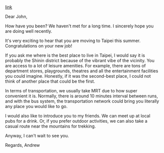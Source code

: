[link](https://www.ielts-writing.info/EXAM/general_writing_samples_task_1/1110/)

Dear John,

How have you been? We haven't met for a long time. I sincerely hope you are doing well recently.

It's very exciting to hear that you are moving to Taipei this summer. Congratulations on your new job!

If you ask me where is the best place to live in Taipei, I would say it is probably the Shinin district because of the vibrant vibe of the vicinity. You are access to a lot of leisure amenities. For example, there are tons of department stores, playgrounds, theatres and all the entertainment facilities you could imagine. Honestly, if it was the second-best place, I could not think of another place that could be the first.

In terms of transportation, we usually take MRT due to how super convenient it is. Normally, there is around 10 minutes interval between runs, and with the bus system, the transportation network could bring you literally any place you would like to go.

I would also like to introduce you to my friends. We can meet up at local pubs for a drink. Or, if you prefer outdoor activities, we can also take a casual route near the mountains for trekking.

Anyway, I can't wait to see you.

Regards,
Andrew